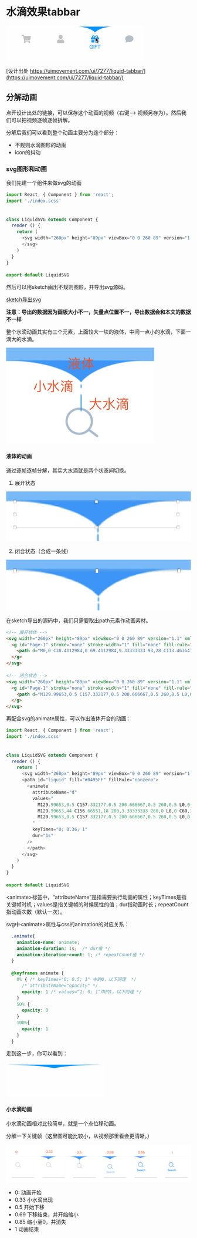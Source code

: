 # 水滴效果tabbar

![Image](../../../images/liquid-tabbar/liquid-tabbar.gif)

[设计出处 https://uimovement.com/ui/7277/liquid-tabbar/](https://uimovement.com/ui/7277/liquid-tabbar/)

## 分解动画

点开设计出处的链接，可以保存这个动画的视频（右键--> 视频另存为）。然后我们可以把视频逐帧逐帧拆解。

分解后我们可以看到整个动画主要分为连个部分：
* 不规则水滴图形的动画
* icon的抖动

### **svg图形和动画**

我们先建一个组件来做svg的动画

```javascript
import React, { Component } from 'react';
import './index.scss'


class LiquidSVG extends Component {
  render () {
    return (
      <svg width="260px" height="89px" viewBox="0 0 260 89" version="1.1" xmlns="http://www.w3.org/2000/svg">
      </svg>
    )
  }
}

export default LiquidSVG
```

然后可以用sketch画出不规则图形，并导出svg源码。

[sketch导出svg](../../../EXPORT-SVG.md)

**注意：导出的数据因为画板大小不一，矢量点位置不一，导出数据会和本文的数据不一样**

整个水滴动画其实有三个元素，上面较大一块的液体，中间一点小的水滴，下面一滴大的水滴。

![Image](../../../images/liquid-tabbar/drop-5.png)

#### 液体的动画

通过逐帧逐帧分解，其实大水滴就是两个状态间切换。

1. 展开状态

![Image](../../../images/liquid-tabbar/drop-3.jpg)

2. 闭合状态（合成一条线）

![Image](../../../images/liquid-tabbar/drop-4.jpg)

在sketch导出的源码中，我们只需要取出path元素作动画素材。

```html
<!-- 展开状体 -->
<svg width="260px" height="89px" viewBox="0 0 260 89" version="1.1" xmlns="http://www.w3.org/2000/svg" xmlns:xlink="http://www.w3.org/1999/xlink">
  <g id="Page-1" stroke="none" stroke-width="1" fill="none" fill-rule="evenodd">
    <path d="M0,0 C38.4112984,0 69.4112984,9.33333333 93,28 C113.463647,9.33333333 144.463647,0 186,0 L0,0 Z" id="Path" fill="#0495FF" fill-rule="nonzero"></path>
  </g>
</svg>

<!-- 闭合状态 -->
<svg width="260px" height="89px" viewBox="0 0 260 89" version="1.1" xmlns="http://www.w3.org/2000/svg" xmlns:xlink="http://www.w3.org/1999/xlink">
  <g id="Page-1" stroke="none" stroke-width="1" fill="none" fill-rule="evenodd">
    <path d="M129.99653,0.5 C157.332177,0.5 200.666667,0.5 260,0.5 L0,0.5 C59.3333333,0.5 102.66551,0.5 129.99653,0.5 Z" id="Path" fill="#0495FF" fill-rule="nonzero"></path>
  </g>
</svg>
```

再配合svg的animate属性，可以作出液体开合的动画：

```javascript
import React, { Component } from 'react';
import './index.scss'


class LiquidSVG extends Component {
  render () {
    return (
      <svg width="260px" height="89px" viewBox="0 0 260 89" version="1.1" xmlns="http://www.w3.org/2000/svg">
      <path id="liquid" fill="#0495FF" fillRule="nonzero">
        <animate
          attributeName="d"
          values="
            M129.99653,0.5 C157.332177,0.5 200.666667,0.5 260,0.5 L0,0.5 C59.3333333,0.5 102.66551,0.5 129.99653,0.5 Z;
            M129.99653,44 C156.66551,18 200,3.33333333 260,0 L0,0 C60,3.33333333 103.332177,18 129.99653,44 Z;
            M129.99653,0.5 C157.332177,0.5 200.666667,0.5 260,0.5 L0,0.5 C59.3333333,0.5 102.66551,0.5 129.99653,0.5 Z
          "
          keyTimes="0; 0.36; 1"
          dur="1s"
        />
        </path>
      </svg>
    )
  }
}

export default LiquidSVG
```

\<animate>标签中，“attributeName”是指需要执行动画的属性；keyTimes是指关键帧时机；values是指关键帧的时候属性的值；dur指动画时长；repeatCount指动画次数（默认一次）。

svg中\<animate>属性与css的animation的对应关系：

```css
  .animate{
    animation-name: animate;
    animation-duration: 1s;  /* dur值 */
    animation-iteration-count: 1; /* repeatCount值 */
  }

  @keyframes animate {  
    0% { /* keyTimes="0; 0.5; 1" 中的0，以下同理  */
      /* attributeName="opacity" */
      opacity: 1 /* values=“1; 0; 1”中的1，以下同理 */
    }
    50% {
      opacity: 0
    }
    100%{
      opacity: 1
    }
  }
```

走到这一步，你可以看到：

![Image](../../../images/liquid-tabbar/drop-6.gif)

#### 小水滴动画

小水滴动画相对比较简单，就是一个点位移动画。

分解一下关键帧（这里图可能比较小，从视频那里看会更清晰。）

![Image](../../../images/liquid-tabbar/drop-7.png)

* 0: 动画开始
* 0.33 小水滴出现
* 0.5 开始下移
* 0.69 下移结束，并开始缩小
* 0.85 缩小至0，并消失
* 1 动画结束
